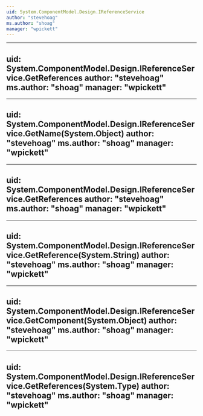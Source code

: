 ```yaml
---
uid: System.ComponentModel.Design.IReferenceService
author: "stevehoag"
ms.author: "shoag"
manager: "wpickett"
---
```


---
uid: System.ComponentModel.Design.IReferenceService.GetReferences
author: "stevehoag"
ms.author: "shoag"
manager: "wpickett"
---

---
uid: System.ComponentModel.Design.IReferenceService.GetName(System.Object)
author: "stevehoag"
ms.author: "shoag"
manager: "wpickett"
---

---
uid: System.ComponentModel.Design.IReferenceService.GetReferences
author: "stevehoag"
ms.author: "shoag"
manager: "wpickett"
---

---
uid: System.ComponentModel.Design.IReferenceService.GetReference(System.String)
author: "stevehoag"
ms.author: "shoag"
manager: "wpickett"
---

---
uid: System.ComponentModel.Design.IReferenceService.GetComponent(System.Object)
author: "stevehoag"
ms.author: "shoag"
manager: "wpickett"
---

---
uid: System.ComponentModel.Design.IReferenceService.GetReferences(System.Type)
author: "stevehoag"
ms.author: "shoag"
manager: "wpickett"
---
